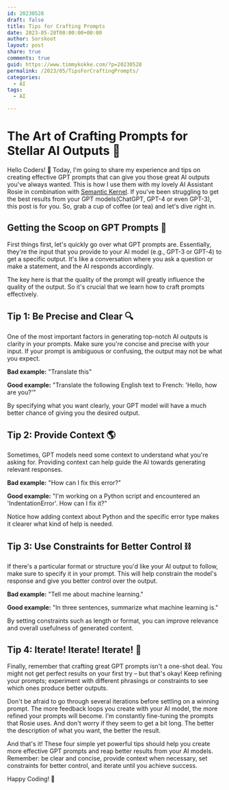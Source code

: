 ```yaml
---
id: 20230528
draft: false
title: Tips for Crafting Prompts
date: 2023-05-28T00:00:00+00:00
author: Sorskoot
layout: post
share: true
comments: true
guid: https://www.timmykokke.com/?p=20230528
permalink: /2023/05/TipsForCraftingPrompts/
categories:
  - AI
tags:
  - AI

---
```


# The Art of Crafting Prompts for Stellar AI Outputs 🌟


Hello Coders! 🤖 Today, I'm going to share my experience and tips on creating effective GPT prompts that can give you those great AI outputs you've always wanted. This is how I use them with my lovely AI Assistant Rosie in combination with [Semantic Kernel](https://learn.microsoft.com/en-us/semantic-kernel/overview/). If you've been struggling to get the best results from your GPT models(ChatGPT, GPT-4 or even GPT-3), this post is for you. So, grab a cup of coffee (or tea) and let's dive right in.

## Getting the Scoop on GPT Prompts 🍨

First things first, let's quickly go over what GPT prompts are. Essentially, they're the input that you provide to your AI model (e.g., GPT-3 or GPT-4) to get a specific output. It's like a conversation where you ask a question or make a statement, and the AI responds accordingly.

The key here is that the quality of the prompt will greatly influence the quality of the output. So it's crucial that we learn how to craft prompts effectively.

## Tip 1: Be Precise and Clear 🔍

One of the most important factors in generating top-notch AI outputs is clarity in your prompts. Make sure you're concise and precise with your input. If your prompt is ambiguous or confusing, the output may not be what you expect.

**Bad example:** "Translate this"

**Good example:** "Translate the following English text to French: 'Hello, how are you?'"

By specifying what you want clearly, your GPT model will have a much better chance of giving you the desired output.

## Tip 2: Provide Context 🌎

Sometimes, GPT models need some context to understand what you're asking for. Providing context can help guide the AI towards generating relevant responses.

**Bad example:** "How can I fix this error?"

**Good example:** "I'm working on a Python script and encountered an 'IndentationError'. How can I fix it?"

Notice how adding context about Python and the specific error type makes it clearer what kind of help is needed.

## Tip 3: Use Constraints for Better Control ⛓️

If there's a particular format or structure you'd like your AI output to follow, make sure to specify it in your prompt. This will help constrain the model's response and give you better control over the output.

**Bad example:** "Tell me about machine learning."

**Good example:** "In three sentences, summarize what machine learning is."

By setting constraints such as length or format, you can improve relevance and overall usefulness of generated content.

## Tip 4: Iterate! Iterate! Iterate! 🔁

Finally, remember that crafting great GPT prompts isn't a one-shot deal. You might not get perfect results on your first try – but that's okay! Keep refining your prompts; experiment with different phrasings or constraints to see which ones produce better outputs.

Don't be afraid to go through several iterations before settling on a winning prompt. The more feedback loops you create with your AI model, the more refined your prompts will become. I'm constantly fine-tuning the prompts that Rosie uses. And don't worry if they seem to get a bit long. The better the description of what you want, the better the result.

And that's it! These four simple yet powerful tips should help you create more effective GPT prompts and reap better results from your AI models. Remember: be clear and concise, provide context when necessary, set constraints for better control, and iterate until you achieve success.

Happy Coding! 🚀